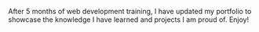 After 5 months of web development training, I have updated my portfolio to showcase the knowledge I have learned and projects I am proud of. Enjoy!
